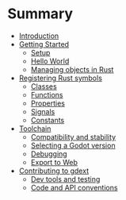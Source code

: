 <!--
  ~ Copyright (c) godot-rust; Bromeon and contributors.
  ~ This Source Code Form is subject to the terms of the Mozilla Public
  ~ License, v. 2.0. If a copy of the MPL was not distributed with this
  ~ file, You can obtain one at https://mozilla.org/MPL/2.0/.
-->

# Summary

- [Introduction](index.md)
- [Getting Started](intro/index.md)
  - [Setup](intro/setup.md)
  - [Hello World](intro/hello-world.md)
  - [Managing objects in Rust](intro/objects.md)
- [Registering Rust symbols](register/index.md)
  - [Classes](register/classes.md)
  - [Functions](register/functions.md)
  - [Properties](register/properties.md)
  - [Signals](register/signals.md)
  - [Constants](register/constants.md)
- [Toolchain](toolchain/index.md)
  - [Compatibility and stability](toolchain/compatibility.md)
  - [Selecting a Godot version](toolchain/godot-version.md)
  - [Debugging](toolchain/debugging.md)
  - [Export to Web](toolchain/export-web.md)
- [Contributing to gdext](contribute/index.md)
  - [Dev tools and testing](contribute/dev-tools.md)
  - [Code and API conventions](contribute/conventions.md)
